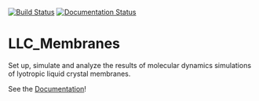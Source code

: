 [![Build Status](https://travis-ci.org/shirtsgroup/LLC_Membranes.svg?branch=master)](https://travis-ci.org/shirtsgroup/LLC_Membranes)
[![Documentation Status](https://readthedocs.org/projects/llc-membranes/badge/?version=latest)](https://llc-membranes.readthedocs.io/en/latest/?badge=latest)

# LLC_Membranes
Set up, simulate and analyze the results of molecular dynamics simulations of lyotropic liquid crystal membranes.

See the [Documentation](https://llc-membranes.readthedocs.io/en/latest/)!

